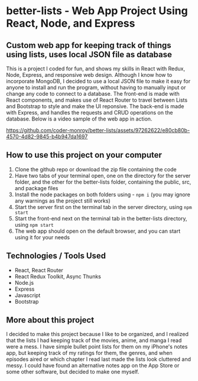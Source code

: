 # better-lists - Web App Project Using React, Node, and Express

## Custom web app for keeping track of things using lists, uses local JSON file as database

This is a project I coded for fun, and shows my skills in React with Redux, Node, Express, and responsive web design.
Although I know how to incorporate MongoDB, I decided to use a local JSON file to make it easy for anyone to install
and run the program, without having to manually input or change any code to connect to a database. The front-end is made
with React components, and makes use of React Router to travel between Lists and Bootstrap to style and make the UI reponsive.
The back-end is made with Express, and handles the requests and CRUD operations on the database. Below is a video sample of 
the web app in action.

https://github.com/coder-monroy/better-lists/assets/97262622/e80cb80b-4570-4d82-9845-b4b947da1697

## How to use this project on your computer

1. Clone the github repo or download the zip file containing the code
2. Have two tabs of your terminal open, one on the directory for the server folder, and the other for the better-lists
   folder, containing the public, src, and package files
3. Install the node packages on both folders using - `npm i` (you may ignore any warnings as the project still works)
4. Start the server first on the terminal tab in the server directory, using `npm start`
5. Start the front-end next on the terminal tab in the better-lists directory, using `npm start`
6. The web app should open on the default browser, and you can start using it for your needs

## Technologies / Tools Used

- React, React Router
- React Redux Toolkit, Async Thunks
- Node.js
- Express
- Javascript
- Bootstrap

## More about this project

I decided to make this project because I like to be organized, and I realized that the lists I had keeping track of
the movies, anime, and manga I read were a mess. I have simple bullet point lists for them on my iPhone's notes app, but
keeping track of my ratings for them, the genres, and when episodes aired or which chapter I read last made the lists
look cluttered and messy. I could have found an alternative notes app on the App Store or some other software, but decided
to make one myself. 
